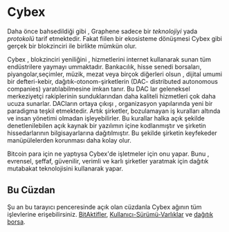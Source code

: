 # Cybex

Daha önce bahsedildiği gibi , Graphene sadece bir *teknolojiyi* yada *protokolü* 
tarif etmektedir. Fakat fiilen bir  ekosisteme dönüşmesi  Cybex gibi 
gerçek bir blokzinciri ile birlikte mümkün olur.

Cybex , blokzinciri yeniliğini , hizmetlerini internet kullanarak sunan tüm 
endüstrilere yaymayı ummaktadır. Bankacılık, hisse senedi borsaları, 
piyangolar,seçimler, müzik, mezat veya birçok diğerleri olsun , dijital umumi bir 
defteri-kebir, dağıtık-otonom-şirketlerin (DAC- distributed autonomous companies) 
yaratılabilmesine imkan tanır. Bu DAC lar geleneksel merkeziyetçi rakiplerinin 
sunduklarından daha kaliteli hizmetleri çok daha ucuza sunarlar.  DACların ortaya 
çıkışı , organizasyon yapılarında yeni bir paradigma teşkil etmektedir. Artık şirketler,
bozulamayan iş kuralları altında ve insan yönetimi olmadan işleyebilirler. Bu kurallar
halka açık şekilde denetlenilebilen açık kaynak bir yazılımın içine kodlanmıştır ve 
şirketin hissedarlarının bilgisayarlarına dağıtılmıştır. Bu şekilde şirketin keyfekeder
manüpülelerden  korunması daha kolay olur.

Bitcoin para için ne yaptıysa Cybex'de işletmeler için onu yapar. Bunu , evrensel, 
şeffaf, güvenilir, verimli ve karlı şirketler yaratmak için dağıtık mutabakat teknolojisini 
kullanarak yapar.

## Bu Cüzdan

Şu an bu tarayıcı penceresinde açık olan cüzdanla Cybex ağının tüm işlevlerine
erişebilirsiniz.
[BitAktifler](../assets/mpa.md), [Kullanıcı-Sürümü-Varlıklar](../assets/uia.md) ve 
[dağıtık borsa](../dex/introduction.md).